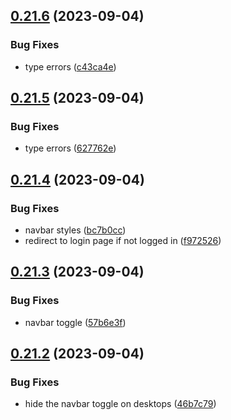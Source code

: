 ## [0.21.6](https://github.com/onesoft-sudo/sudobot-dashboard/compare/v0.21.5...v0.21.6) (2023-09-04)


### Bug Fixes

* type errors ([c43ca4e](https://github.com/onesoft-sudo/sudobot-dashboard/commit/c43ca4e598cf196e0f74b41d816e1ce5718f033f))



## [0.21.5](https://github.com/onesoft-sudo/sudobot-dashboard/compare/v0.21.4...v0.21.5) (2023-09-04)


### Bug Fixes

* type errors ([627762e](https://github.com/onesoft-sudo/sudobot-dashboard/commit/627762eb988a9053e61f9b4d644a22eee521bea5))



## [0.21.4](https://github.com/onesoft-sudo/sudobot-dashboard/compare/v0.21.3...v0.21.4) (2023-09-04)


### Bug Fixes

* navbar styles ([bc7b0cc](https://github.com/onesoft-sudo/sudobot-dashboard/commit/bc7b0cc920fb027e69a29cf16f757051f16510e4))
* redirect to login page if not logged in ([f972526](https://github.com/onesoft-sudo/sudobot-dashboard/commit/f972526712800c36871e71f5b2499522daa93682))



## [0.21.3](https://github.com/onesoft-sudo/sudobot-dashboard/compare/v0.21.2...v0.21.3) (2023-09-04)


### Bug Fixes

* navbar toggle ([57b6e3f](https://github.com/onesoft-sudo/sudobot-dashboard/commit/57b6e3fc3ebcc12751c91fb6c7dcb18e655ad9ec))



## [0.21.2](https://github.com/onesoft-sudo/sudobot-dashboard/compare/v0.21.1...v0.21.2) (2023-09-04)


### Bug Fixes

* hide the navbar toggle on desktops ([46b7c79](https://github.com/onesoft-sudo/sudobot-dashboard/commit/46b7c791d5501a2ec64752d3e4160b842e123971))



